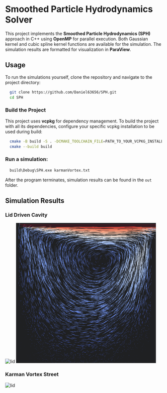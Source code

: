 # Smoothed Particle Hydrodynamics Solver

This project implements the **Smoothed Particle Hydrodynamics (SPH)** approach in C++ using **OpenMP** for parallel execution.
Both Gaussian kernel and cubic spline kernel functions are available for the simulation.
The simulation results are formatted for visualization in **ParaView**.

## Usage

To run the simulations yourself, clone the repository and navigate to the project directory:
```bash
  git clone https://github.com/Daniel63656/SPH.git
  cd SPH
  ```
### Build the Project
This project uses **vcpkg** for dependency management. To build the project with all its dependencies, configure your
specific vcpkg installation to be used during build:
```bash
  cmake -B build -S . -DCMAKE_TOOLCHAIN_FILE=PATH_TO_YOUR_VCPKG_INSTALL/scripts/buildsystems/vcpkg.cmake
  cmake --build build
  ```
### Run a simulation:
```bash
  build\Debug\SPH.exe karmanVortex.txt
 ```
After the program terminates, simulation results can be found in the `out` folder.

## Simulation Results
### Lid Driven Cavity
![lid](docs/lidDrivenCavity.gif)
<img src="docs/lid.png" width="450" height="450" />

### Karman Vortex Street

![lid](docs/karmanVortex.gif)